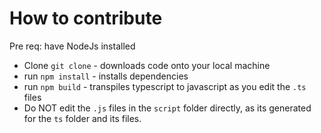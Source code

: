 # How to contribute
Pre req: have NodeJs installed

* Clone `git clone` - downloads code onto your local machine
* run `npm install` -  installs dependencies
* run `npm build` - transpiles typescript to javascript as you edit the `.ts` files
* Do NOT edit the `.js` files in the `script` folder directly, as its generated for the `ts` folder and its files.
